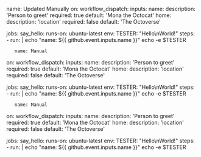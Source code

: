 name: Updated Manually
on:
   workflow_dispatch:
    inputs:
      name:
        description: 'Person to greet'
        required: true
        default: 'Mona the Octocat'
      home:
        description: 'location'
        required: false
        default: 'The Octoverse'

jobs:
  say_hello:
    runs-on: ubuntu-latest
    env:
      TESTER: "Hello\nWorld!"
    steps:
    - run: |
       echo "name: ${{ github.event.inputs.name }}" 
       echo -e $TESTER
       
       
       name: Manual
on:
   workflow_dispatch:
    inputs:
      name:
        description: 'Person to greet'
        required: true
        default: 'Mona the Octocat'
      home:
        description: 'location'
        required: false
        default: 'The Octoverse'

jobs:
  say_hello:
    runs-on: ubuntu-latest
    env:
      TESTER: "Hello\nWorld!"
    steps:
    - run: |
       echo "name: ${{ github.event.inputs.name }}" 
       echo -e $TESTER
       
       
       
       name: Manual
on:
   workflow_dispatch:
    inputs:
      name:
        description: 'Person to greet'
        required: true
        default: 'Mona the Octocat'
      home:
        description: 'location'
        required: false
        default: 'The Octoverse'

jobs:
  say_hello:
    runs-on: ubuntu-latest
    env:
      TESTER: "Hello\nWorld!"
    steps:
    - run: |
       echo "name: ${{ github.event.inputs.name }}" 
       echo -e $TESTER
